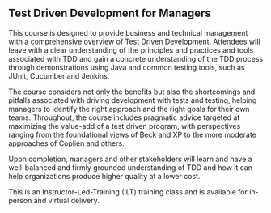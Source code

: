 ## Test Driven Development for Managers

This course is designed to provide business and technical management with a comprehensive overview of Test Driven Development. Attendees will leave with a clear understanding of the principles and practices and tools associated with TDD and gain a concrete understanding of the TDD process through demonstrations using Java and common testing tools, such as JUnit, Cucumber and Jenkins.

The course considers not only the benefits but also the shortcomings and pitfalls associated with driving development with tests and testing, helping managers to identify the right approach and the right goals for their own teams. Throughout, the course includes pragmatic advice targeted at maximizing the value-add of a test driven program, with perspectives ranging from the foundational views of Beck and XP to the more moderate approaches of Coplien and others.

Upon completion, managers and other stakeholders will learn and have a well-balanced and firmly grounded understanding of TDD and how it can help organizations produce higher quality at a lower cost.

This is an Instructor-Led-Training (ILT) training class and is available for in-person and virtual delivery.
